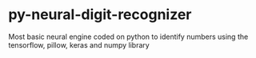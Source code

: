 # py-neural-digit-recognizer
Most basic neural engine coded on python to identify numbers using the tensorflow, pillow, keras and numpy library
